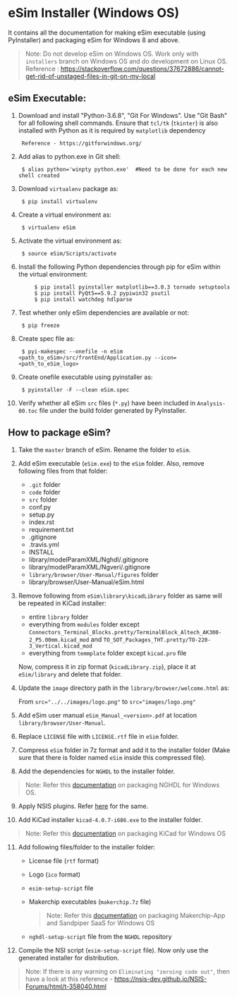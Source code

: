 eSim Installer (Windows OS)
====

It contains all the documentation for making eSim executable (using PyInstaller) and packaging eSim for Windows 8 and above.

> Note: Do not develop eSim on Windows OS. Work only with `installers` branch on Windows OS and do development on Linux OS.
> Reference : https://stackoverflow.com/questions/37672886/cannot-get-rid-of-unstaged-files-in-git-on-my-local


## eSim Executable:

1. Download and install "Python-3.6.8", "Git For Windows". Use "Git Bash" for all following shell commands. Ensure that `tcl/tk` (`tkinter`) is also installed with Python as it is required by `matplotlib` dependency
		
		Reference - https://gitforwindows.org/

2. Add alias to python.exe in Git shell:

		$ alias python='winpty python.exe'	#Need to be done for each new shell created

3. Download `virtualenv` package as:

	    $ pip install virtualenv

4. Create a virtual environment as:

		$ virtualenv eSim

5. Activate the virtual environment as:
	
		$ source eSim/Scripts/activate

6. Install the following Python dependencies through pip for eSim within the virtual environment:

			$ pip install pyinstaller matplotlib==3.0.3 tornado setuptools
			$ pip install PyQt5==5.9.2 pypiwin32 psutil
			$ pip install watchdog hdlparse

7. Test whether only eSim dependencies are available or not:

		$ pip freeze

8. Create spec file as:

		$ pyi-makespec --onefile -n eSim <path_to_eSim>/src/frontEnd/Application.py --icon=<path_to_eSim_logo>

9. Create onefile executable using pyinstaller as:

		$ pyinstaller -F --clean eSim.spec

10. Verify whether all eSim `src` files (`*.py`) have been included in `Analysis-00.toc` file under the build folder generated by PyInstaller.



## How to package eSim?

1. Take the `master` branch of eSim. Rename the folder to `eSim`.

2. Add eSim executable (`eSim.exe`) to the `eSim` folder. Also, remove following files from that folder:
	- `.git` folder
	- `code` folder
	- `src` folder
	- conf.py
	- setup.py
	- index.rst
	- requirement.txt
	- .gitignore
	- .travis.yml
	- INSTALL
	- library/modelParamXML/Nghdl/.gitignore
	- library/modelParamXML/Ngveri/.gitignore
    - `library/browser/User-Manual/figures` folder
    - library/browser/User-Manual/eSim.html

3. Remove following from `eSim\library\kicadLibrary` folder as same will be repeated in KiCad installer:
	- entire `library` folder
	- everything from `modules` folder except `Connectors_Terminal_Blocks.pretty/TerminalBlock_Altech_AK300-2_P5.00mm.kicad_mod` and `TO_SOT_Packages_THT.pretty/TO-220-3_Vertical.kicad_mod`
	- everything from `temmplate` folder except `kicad.pro` file

   Now, compress it in zip format (`kicadLibrary.zip`), place it at `eSim/library` and delete that folder.

4. Update the ``image`` directory path in the `library/browser/welcome.html` as:

	From `src="../../images/logo.png"` to `src="images/logo.png"`

5. Add eSim user manual `eSim_Manual_<version>.pdf` at location `library/browser/User-Manual`.

6. Replace `LICENSE` file with `LICENSE.rtf` file in `eSim` folder.

7. Compress `eSim` folder in 7z format and add it to the installer folder (Make sure that there is folder named `eSim` inside this compressed file).

8. Add the dependencies for `NGHDL` to the installer folder.

> Note: Refer this [documentation](https://github.com/fossee/nghdl/tree/installers/Windows/README.md) on packaging NGHDL for Windows OS.

9. Apply NSIS plugins. Refer [here](https://github.com/fossee/nghdl/tree/installers/Windows/NSISplugins/) for the same.

10. Add KiCad installer `kicad-4.0.7-i686.exe` to the installer folder.

> Note: Refer this [documentation](https://github.com/fossee/KiCad-eSim/blob/executables/README.md) on packaging KiCad for Windows OS

11. Add following files/folder to the installer folder:
	- License file (`rtf` format)
	- Logo (`ico` format)
	- `esim-setup-script` file
	- Makerchip executables (`makerchip.7z` file)

		> Note: Refer this [documentation](https://github.com/fossee/tree/installers/Windows/Makerchip-Build.md) on packaging Makerchip-App and Sandpiper SaaS for Windows OS

	- `nghdl-setup-script` file from the `NGHDL` repository

12. Compile the NSI script (`esim-setup-script` file). Now only use the generated installer for distribution.

> Note: If there is any warning on `Eliminating "zeroing code out"`, then have a look at this reference -
https://nsis-dev.github.io/NSIS-Forums/html/t-358040.html

